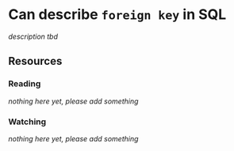 # Can describe `foreign key` in SQL

_description tbd_

## Resources

### Reading

_nothing here yet, please add something_

### Watching

_nothing here yet, please add something_
